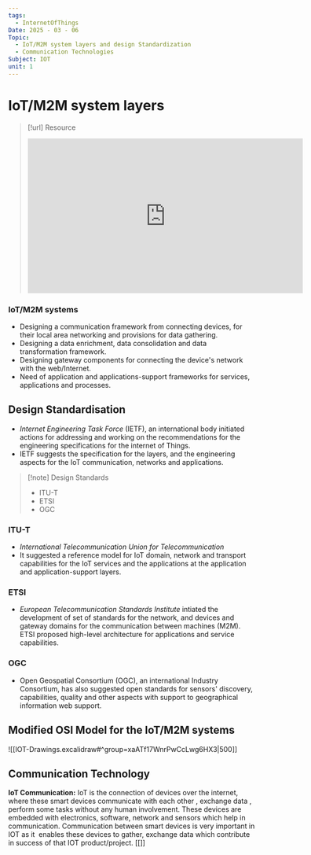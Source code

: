 ```yaml
---
tags:
  - InternetOfThings
Date: 2025 - 03 - 06
Topic:
  - IoT/M2M system layers and design Standardization
  - Communication Technologies
Subject: IOT
unit: 1
---
```

# IoT/M2M system layers

> [!url] Resource
> <iframe width="560" height="315" src="https://www.youtube.com/embed/c0Qk9p9sOJY?si=rFvhyhO-YrTwJZ_z" title="YouTube video player" frameborder="0" allow="accelerometer; autoplay; clipboard-write; encrypted-media; gyroscope; picture-in-picture; web-share" referrerpolicy="strict-origin-when-cross-origin" allowfullscreen></iframe> 

### IoT/M2M systems
- Designing a communication framework from connecting devices, for their local area networking and provisions for data gathering.
- Designing a data enrichment, data consolidation and data transformation framework.
- Designing gateway components for connecting the device's network with the web/Internet.
- Need of application and applications-support frameworks for services, applications and processes.

## Design Standardisation
- *Internet Engineering Task Force* (IETF), an international body initiated actions for addressing and working on the recommendations for the engineering specifications for the internet of Things.
- IETF suggests the specification for the layers, and the engineering aspects for the IoT communication, networks and applications.

> [!note] Design Standards
> - ITU-T
> - ETSI
> - OGC

### ITU-T
- *International Telecommunication Union for Telecommunication*
- It suggested a reference model for IoT domain, network and transport capabilities for the IoT services and the applications at the application and application-support layers.

### ETSI
- *European Telecommunication Standards Institute* intiated the development of set of standards for the network, and devices and gateway domains for the communication between machines (M2M). ETSI proposed high-level architecture for applications and service capabilities.
### OGC 
- Open Geospatial Consortium (OGC), an international Industry Consortium, has also suggested open standards for sensors' discovery, capabilities, quality and other aspects with support to geographical information web support.

## Modified OSI Model for the IoT/M2M systems
![[IOT-Drawings.excalidraw#^group=xaATf17WnrPwCcLwg6HX3|500]]

## Communication Technology
**IoT Communication:** IoT is the connection of devices over the internet, where these smart devices communicate with each other , exchange data , perform some tasks without any human involvement. These devices are embedded with electronics, software, network and sensors which help in communication. Communication between smart devices is very important in IOT as it  enables these devices to gather, exchange data which contribute in success of that IOT product/project.
[[]]